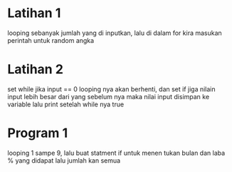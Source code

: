 # Latihan 1
looping sebanyak jumlah yang di inputkan, lalu di dalam for kira masukan perintah untuk random angka
# Latihan 2
set while jika input == 0 looping nya akan berhenti, dan set if jiga nilain input lebih besar dari yang sebelum nya maka nilai input disimpan ke variable lalu print setelah while nya true
# Program 1
looping 1 sampe 9, lalu buat statment if untuk menen tukan bulan dan laba % yang didapat lalu jumlah kan semua
